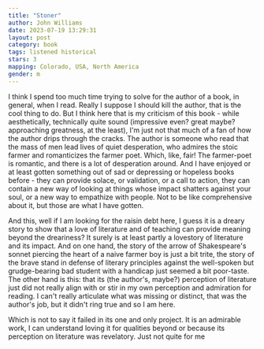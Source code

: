```yaml
---
title: "Stoner"
author: John Williams
date: 2023-07-19 13:29:31
layout: post
category: book
tags: listened historical
stars: 3
mapping: Colorado, USA, North America
gender: m
---
```


I think I spend too much time trying to solve for the author of a book, in general, when I read. Really I suppose I should kill the author, that is the cool thing to do. But I think here that is my criticism of this book - while aesthetically, technically quite sound (impressive even? great maybe? approaching greatness, at the least), I'm just not that much of a fan of how the author drips through the cracks. The author is someone who read that the mass of men lead lives of quiet desperation, who admires the stoic farmer and romanticizes the farmer poet. Which, like, fair! The farmer-poet is romantic, and there is a lot of desperation around. And I have enjoyed or at least gotten something out of sad or depressing or hopeless books before - they can provide solace, or validation, or a call to action, they can contain a new way of looking at things whose impact shatters against your soul, or a new way to empathize with people. Not to be like comprehensive about it, but those are what I have gotten.

And this, well if I am looking for the raisin debt here, I guess it is a dreary story to show that a love of literature and of teaching can provide meaning beyond the dreariness? It surely is at least partly a lovestory of literature and its impact. And on one hand, the story of the arrow of Shakespeare's sonnet piercing the heart of a naive farmer boy is just a bit trite, the story of the brave stand in defense of literary principles against the well-spoken but grudge-bearing bad student with a handicap just seemed a bit poor-taste. The other hand is this: that its (the author's, maybe?) perception of literature just did not really align with or stir in my own perception and admiration for reading. I can't really articulate what was missing or distinct, that was the author's job, but it didn't ring true and so I am here.

Which is not to say it failed in its one and only project. It is an admirable work, I can understand loving it for qualities beyond or because its perception on literature was revelatory. Just not quite for me
